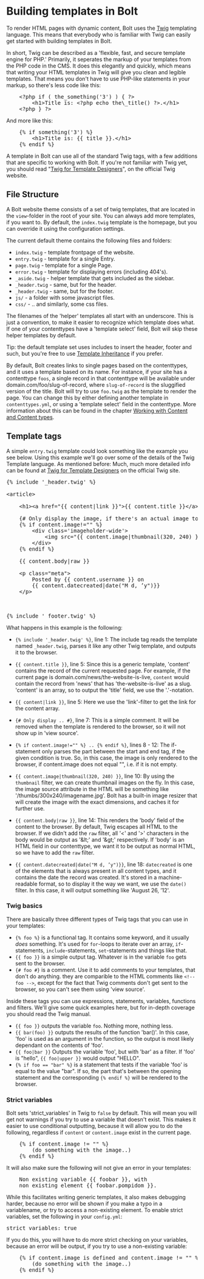 Building templates in Bolt
===========================

To render HTML pages with dynamic content, Bolt uses the [Twig](http://twig.sensiolabs.org/documentation) templating language. This means that everybody who is familiar with Twig can easily get started with building templates in Bolt. 

In short, Twig can be described as a 'flexible, fast, and secure template engine for PHP.' Primarily, it seperates the markup of your templates from the PHP code in the CMS. It does this elegantly and quickly, which means that writing your HTML templates in Twig will give you clean and legible templates. That means you don't have to use PHP-like statements in your markup, so there's less code like this: 
<pre class="brush: html">
	&lt;?php if ( the_something('3') ) { ?>
		&lt;h1>Title is: &lt;?php echo the\_title() ?>.&lt;/h1> 
	&lt;?php } ?>
</pre>

And more like this:
<pre class="brush: html">
	{% if something('3') %}
		&lt;h1>Title is: {{ title }}.&lt;/h1>
	{% endif %}
</pre>

A template in Bolt can use all of the standard Twig tags, with a few additions that are specific to working with Bolt. If you're not familiar with Twig yet, you should read "[Twig for Template Designers](http://twig.sensiolabs.org/doc/templates.html)", on the official Twig website. 

File Structure
--------------

A Bolt website theme consists of a set of twig templates, that are located in the `view`-folder in the root of your site. You can always add more templates, if you want to. By default, the `index.twig` template is the homepage, but you can override it using the configuration settings. 

The current default theme contains the following files and folders:

  - `index.twig` - template frontpage of the website.
  - `entry.twig` - template for a single Entry.
  - `page.twig` - template for a single Page.
  - `error.twig` - template for displaying errors (including 404's).
  - `_aside.twig` - helper template that gets included as the sidebar.
  - `_header.twig` - same, but for the header.
  - `_header.twig` - same, but for the footer.
  - `js/` - a folder with some javascript files.
  - `css/` - .. and similarly, some css files.

The filenames of the 'helper' templates all start with an underscore. This is just a convention, to make it easier to recognize which template does what. If one of your contenttypes have a 'template select' field, Bolt will skip these helper templates by default. 

<p class="tip">
Tip: the default template set uses includes to insert the header, footer and such, but you're free to use <a href="http://twig.sensiolabs.org/doc/templates.html#template-inheritance">Template Inheritance</a> if you prefer. 
</p>

By default, Bolt creates links to single pages based on the contenttypes, and it uses a template based on its name. For instance, if your site has a contenttype `foos`, a single record in that contenttype will be available under <a>domain.com/foo/slug-of-record</a>, where `slug-of-record` is the sluggified version of the title. Bolt will try to use `foo.twig` as the template to render the page. You can change this by either defining another template in `contenttypes.yml`, or using a 'template select' field in the contenttype. More information about this can be found in the chapter [Working with Content and Content types](/content).


Template tags
-------------

A simple `entry.twig` template could look something like the example you see below. Using this example we'll go over some of the details of the Twig Template language. As mentioned before: Much, much more detailed info can be found at [Twig for Template Designers](http://twig.sensiolabs.org/doc/templates.html) on the official Twig site. 

<pre class="brush: html">
{% include '_header.twig' %}

&lt;article>

    &lt;h1>&lt;a href="{{ content|link }}">{{ content.title }}&lt;/a>&lt;/h1>
    
    {# Only display the image, if there's an actual image to display #}
    {% if content.image!="" %}
        &lt;div class='imageholder-wide'>
        	&lt;img src="{{ content.image|thumbnail(320, 240) }}">
        &lt;/div>
    {% endif %}
    
    {{ content.body|raw }}

    &lt;p class="meta">
    	Posted by {{ content.username }} on 
    	{{ content.datecreated|date("M d, ’y")}}
    &lt;/p>
    
</article>  

{% include '_footer.twig' %}
</pre>

What happens in this example is the following:

  - `{% include '_header.twig' %}`, line 1: The include tag reads the template named `_header.twig`, parses it like any other Twig template, and outputs it to the browser.

  - `{{ content.title }}`, line 5: Since this is a generic template, 'content' contains the record of the current requested page. For example, if the current page is <a>domain.com/news/the-website-is-live</a>, `content` would contain the record from 'news' that has 'the-website-is-live' as a slug. 'content' is an array, so to output the 'title' field, we use the '.'-notation. 

  - `{{ content|link }}`, line 5: Here we use the 'link'-filter to get the link for the content array. 

  - `{# Only display .. #}`, line 7: This is a simple comment. It will be removed when the template is rendered to the browser, so it will not show up in 'view source'.

  - `{% if content.image!="" %} .. {% endif %}`, lines 8 - 12: The if-statement only parses the part between the start and end tag, if the given condition is true. So, in this case, the image is only rendered to the browser, if content.image does not equal "", i.e. if it is not empty. 

  - `{{ content.image|thumbnail(320, 240) }}`, line 10: By using the `thumbnail` filter, we can create thumbnail images on the fly. In this case, the image source attribute in the HTML will be something like '/thumbs/300x240/imagename.jpg'. Bolt has a built-in image resizer that will create the image with the exact dimensions, and caches it for further use. 

  - `{{ content.body|raw }}`, line 14: This renders the 'body' field of the content to the browser. By default, Twig escapes all HTML to the browser. If we didn't add the `raw` filter, all '<' and '>' characters in the body would be output as '&amp;lt;' and '&amp;gt;' respectively. If 'body' is an HTML field in our contenttype, we want it to be output as normal HTML, so we have to add the `raw` filter.

  - `{{ content.datecreated|date("M d, ’y")}}`, line 18: `datecreated` is one of the elements that is always present in all content types, and it contains the date the record was created. It's stored in a machine-readable format, so to display it the way we want, we use the `date()` filter. In this case, it will output something like 'August 26, ’12'.

<h3>Twig basics</h3>

There are basically three different types of Twig tags that you can use in your templates: 

  - `{% foo %}` is a functional tag. It contains some keyword, and it usually _does_ something. It's used for `for`-loops to iterate over an array, `if`-statements, `include`-statements, `set`-statements and things like that. 
  - `{{ foo }}` is a simple output tag. Whatever is in the variable `foo` gets sent to the browser. 
  - `{# foo #}` is a comment. Use it to add comments to your templates, that don't do anything. they are comparible to the HTML comments like `<!-- foo -->`, except for the fact that Twig comments don't get sent to the browser, so you can't see them using 'view source'.

Inside these tags you can use expressions, statements, variables, functions and filters. We'll give some quick examples here, but for in-depth coverage you should read the Twig manual. 

  - `{{ foo }}` outputs the variable `foo`. Nothing more, nothing less.
  - `{{ bar(foo) }}` outputs the results of the function 'bar()'. In this case, 'foo' is used as an argument in the function, so the output is most likely dependant on the contents of 'foo'.
  - `{{ foo|bar }}` Outputs the variable 'foo', but with 'bar' as a filter. If 'foo' is "hello", `{{ foo|upper }}` would output "HELLO". 
  - `{% if foo == "bar" %}` is a statement that tests if the variable 'foo' is equal to the value "bar". If so, the part that's between the opening statement and the corresponding `{% endif %}` will be rendered to the browser.
 

<h3>Strict variables</h3>

Bolt sets 'strict_variables' in Twig to `false` by default. This will mean you will get not warnings if you try to use a variable that doesn't exist. This makes it easier to use conditional outputting, because it will allow you to do the following, regardless if `content` or `content.image` exist in the current page.

<pre class="brush: html">
	{% if content.image != "" %}
		(do something with the image..)
	{% endif %}
</pre>

It will also make sure the following will not give an error in your templates:

<pre class="brush: html">
	Non existing variable {{ foobar }}, with 
	non existing element {{ foobar.pompidom }}.
</pre>

While this facilitates writing generic templates, it also makes debugging harder, because no error will be shown if you make a typo in a variablename, or try to access a non-existing element. To enable strict variables, set the following in your `config.yml`:

<pre class="brush: plain">
strict_variables: true
</pre> 

If you do this, you will have to do more strict checking on your variables, because an error will be output, if you try to use a non-existing variable: 

<pre class="brush: html">
	{% if content.image is defined and content.image != "" %}
		(do something with the image..)
	{% endif %}
</pre>

